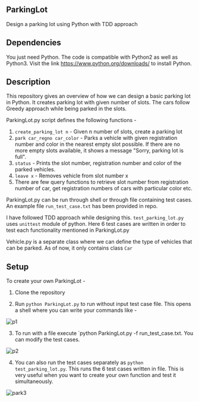 ## ParkingLot
Design a parking lot using Python with TDD approach

## Dependencies

You just need Python. The code is compatible with Python2 as well as Python3. Visit the link https://www.python.org/downloads/ to install Python. 

## Description

This repository gives an overview of how we can design a basic parking lot in Python. It creates parking lot with given number of slots. The cars follow Greedy approach while being parked in the slots.

ParkingLot.py script defines the following functions -

1. `create_parking_lot n` - Given n number of slots, create a parking lot
2. `park car_regno car_color` - Parks a vehicle with given registration number and color in the nearest empty slot possible. If there are no more empty slots available, it shows a message "Sorry, parking lot is full".
3. `status` - Prints the slot number, registration number and color of the parked vehicles.
4. `leave x` - Removes vehicle from slot number x
5. There are few query functions to retrieve slot number from registration number of car, get registration numbers of cars with particular color etc.

ParkingLot.py can be run through shell or through file containing test cases. An example file `run_test_case.txt` has been provided in repo.

I have followed TDD approach while designing this. `test_parking_lot.py` uses `unittest` module of python. Here 6 test cases are written in order to test each functionality mentioned in ParkingLot.py

Vehicle.py is a separate class where we can define the type of vehicles that can be parked. As of now, it only contains class `Car`

## Setup

To create your own ParkingLot - 

1. Clone the repository

2. Run `python ParkingLot.py` to run without input test case file. This opens a shell where you can write your commands like -

  ![p1](https://user-images.githubusercontent.com/19779081/61169444-24e41a80-a57b-11e9-93bc-32e3f290031d.png)
  
3. To run with a file execute `python ParkingLot.py -f run_test_case.txt. You can modify the test cases.
  
  ![p2](https://user-images.githubusercontent.com/19779081/61169533-7f31ab00-a57c-11e9-9bf6-9d9aa09177d0.png)

4. You can also run the test cases separately as `python test_parking_lot.py`. This runs the 6 test cases written in file. This is very useful when you want to create your own function and test it simultaneously.

![park3](https://user-images.githubusercontent.com/19779081/61169483-c4a1a880-a57b-11e9-9ba0-d204bdb1cbbc.PNG)

